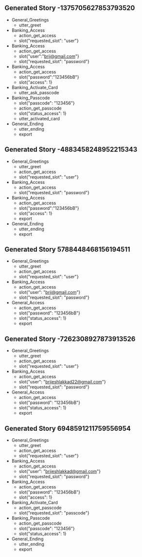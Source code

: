 ## Generated Story -1375705627853793520
* General_Greetings
    - utter_greet
* Banking_Access
    - action_get_access
    - slot{"requested_slot": "user"}
* Banking_Access
    - action_get_access
    - slot{"user":"brij@gmail.com"}
    - slot{"requested_slot": "password"}
* Banking_Access
    - action_get_access
    - slot{"password":"123456bB"}
    - slot{"access": 1}
* Banking_Activate_Card
    - utter_ask_passcode
* Banking_Passcode
    - slot{"passcode": "123456"}
    - action_get_passcode
    - slot{"status_access": 1}
    - utter_activated_card
* General_Ending
  - utter_ending
  - export

## Generated Story -4883458248952215343
* General_Greetings
    - utter_greet
    - action_get_access
    - slot{"requested_slot": "user"}
* Banking_Access
    - action_get_access
    - slot{"requested_slot": "password"}
* Banking_Access
    - action_get_access
    - slot{"password":"123456bB"}
    - slot{"access": 1}
    - export
* General_Ending
    - utter_ending
    - export

## Generated Story 5788448468156194511
* General_Greetings
    - utter_greet
    - action_get_access
    - slot{"requested_slot": "user"}
* Banking_Access
    - action_get_access
    - slot{"user": "brij@gmail.com"}
    - slot{"requested_slot": "password"}
* General_Access
    - action_get_access
    - slot{"password": "123456bB"}
    - slot{"status_access": 1}
    - export

## Generated Story -7262308927873913526
* General_Greetings
    - utter_greet
    - action_get_access
    - slot{"requested_slot": "user"}
* Banking_Access
    - action_get_access
    - slot{"user": "brijeshlakkad22@gmail.com"}
    - slot{"requested_slot": "password"}
* General_Access
    - action_get_access
    - slot{"password": "123456bB"}
    - slot{"status_access": 1}
    - export
## Generated Story 6948591211759556954
* General_Greetings
    - utter_greet
    - action_get_access
    - slot{"requested_slot": "user"}
* Banking_Access
    - action_get_access
    - slot{"user": "brijeshlakkad@gmail.com"}
    - slot{"requested_slot": "password"}
* Banking_Access
    - action_get_access
    - slot{"password": "123456bB"}
    - slot{"access": 1}
* Banking_Activate_Card
    - action_get_passcode
    - slot{"requested_slot": "passcode"}
* Banking_Passcode
    - action_get_passcode
    - slot{"passcode": "123456"}
    - slot{"status_access": 1}
* General_Ending
    - utter_ending
    - export
